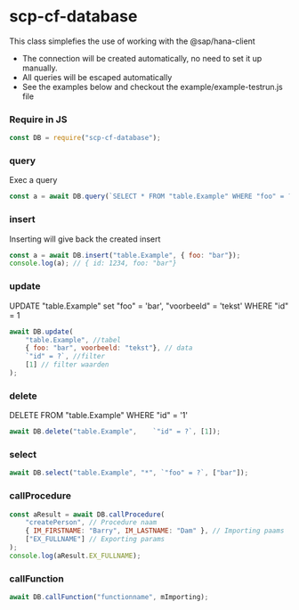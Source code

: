 # scp-cf-database


This class simplefies the use of working with the @sap/hana-client
- The connection will be created automatically, no need to set it up manually.
- All queries will be escaped automatically
- See the examples below and checkout the example/example-testrun.js file


### Require in JS
```js
const DB = require("scp-cf-database");
```


### query
Exec a query
```js
const a = await DB.query(`SELECT * FROM "table.Example" WHERE "foo" = ?`, ["bar"]);
```

### insert
Inserting will give back the created insert
```js
const a = await DB.insert("table.Example", { foo: "bar"});
console.log(a); // { id: 1234, foo: "bar"}
```

### update
UPDATE "table.Example" set "foo" = 'bar', "voorbeeld" = 'tekst' WHERE "id" = 1
```js
await DB.update(
	"table.Example", //tabel
	{ foo: "bar", voorbeeld: "tekst"}, // data
	`"id" = ?`, //filter
	[1] // filter waarden
);
```

### delete
DELETE FROM "table.Example" WHERE "id" = '1'
```js
await DB.delete("table.Example",	`"id" = ?`, [1]);
```

### select
```js
await DB.select("table.Example", "*", `"foo" = ?`, ["bar"]);
```

### callProcedure
```js
const aResult = await DB.callProcedure(
	"createPerson", // Procedure naam
	{ IM_FIRSTNAME: "Barry", IM_LASTNAME: "Dam" }, // Importing paams
	["EX_FULLNAME"] // Exporting params
);
console.log(aResult.EX_FULLNAME);
```

### callFunction
```js
await DB.callFunction("functionname", mImporting);
```

